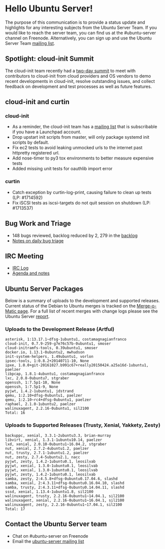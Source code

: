 # Hello Ubuntu Server!
The purpose of this communication is to provide a status update and highlights for any interesting subjects from the Ubuntu Server Team. If you would like to reach the server team, you can find us at the #ubuntu-server channel on Freenode. Alternatively, you can sign up and use the Ubuntu Server Team [mailing list](https://lists.ubuntu.com/mailman/listinfo/ubuntu-server).

## Spotlight: cloud-init Summit
The cloud-init team recently had a [two-day summit](https://insights.ubuntu.com/2017/08/31/cloud-init-summit-in-seattle-washington/) to meet with contributors to cloud-init from cloud providers and OS vendors to demo recent developments in cloud-init, resolve outstanding issues, and collect feedback on development and test processes as well as future features.

## cloud-init and curtin
### cloud-init
- As a reminder, the cloud-init team has a [mailing list](https://launchpad.net/~cloud-init) that is subscribable if you have a Launchpad account.
- Drop upstart init scripts from master, will only package systemd init scripts by default.
- Fix ec2 tests to avoid leaking unmocked urls to the internet past httpretty registered url.
- Add nose-timer to py3 tox environments to better measure expensive tests
- Added missing unit tests for oauthlib import error

### curtin
- Catch exception by curtin-log-print, causing failure to clean up tests (LP: #1714592)
- Fix iSCSI tests as iscsi-targets do not quit session on shutdown (LP: #1713537)

## Bug Work and Triage
- 148 bugs reviewed, backlog reduced by 2, 279 in the [backlog](https://bugs.launchpad.net/~ubuntu-server/+subscribedbugs)
- [Notes on daily bug triage](https://wiki.ubuntu.com/ServerTeam/KnowledgeBase#Bug_Triage)

## IRC Meeting
- [IRC Log](https://ubottu.com/meetingology/logs/ubuntu-meeting/2017/ubuntu-meeting.2017-09-05-16.05.html)
- [Agenda and notes](https://wiki.ubuntu.com/ServerTeam/Meeting)

## Ubuntu Server Packages
Below is a summary of uploads to the development and supported releases. Current status of the Debian to Ubuntu merges is tracked on the [Merge-o-Matic page](https://merges.ubuntu.com/main.html). For a full list of recent merges with change logs please see the Ubuntu Server [report](http://reqorts.qa.ubuntu.com/reports/ubuntu-server/merges.html).

### Uploads to the Development Release (Artful)
```
asterisk, 1:13.17.1~dfsg-1ubuntu1, costamagnagianfranco
cloud-init, 0.7.9-259-g7e76c57b-0ubuntu1, smoser
cloud-initramfs-tools, 0.39ubuntu1, smoser
docker.io, 1.13.1-0ubuntu2, mwhudson
init-system-helpers, 1.49ubuntu1, vorlon
ipsec-tools, 1:0.8.2+20140711-10, None
ipxe, 1.0.0+git-20161027.b991c67+really20150424.a25a16d-1ubuntu1, paelzer
libpcap, 1.8.1-4ubuntu1, costamagnagianfranco
lxc, 2.0.8-0ubuntu7, stgraber
openssh, 1:7.5p1-10, None
openssh, 1:7.5p1-9, None
pyjwt, 1.4.2-1ubuntu1, jdstrand
qemu, 1:2.10+dfsg-0ubuntu1, paelzer
qemu, 1:2.10~rc4+dfsg-0ubuntu1, paelzer
raphael, 2.1.0-1ubuntu2, paelzer
walinuxagent, 2.2.16-0ubuntu1, sil2100
Total: 16
```

### Uploads to Supported Releases (Trusty, Xenial, Yakkety, Zesty)
```
backuppc, xenial, 3.3.1-2ubuntu3.3, brian-murray
libvirt, xenial, 1.3.1-1ubuntu10.14, paelzer
lxd, xenial, 2.0.10-0ubuntu1~16.04.2, stgraber
nut, xenial, 2.7.2-4ubuntu1.2, paelzer
nut, trusty, 2.7.1-1ubuntu1.2, paelzer
nut, zesty, 2.7.4-5ubuntu2.1, nacc
pyjwt, zesty, 1.4.2-1ubuntu0.1, leosilvab
pyjwt, xenial, 1.3.0-1ubuntu0.1, leosilvab
pyjwt, xenial, 1.3.0-1ubuntu0.1, leosilvab
pyjwt, zesty, 1.4.2-1ubuntu0.1, leosilvab
samba, zesty, 2:4.5.8+dfsg-0ubuntu0.17.04.6, slashd
samba, xenial, 2:4.3.11+dfsg-0ubuntu0.16.04.10, slashd
samba, trusty, 2:4.3.11+dfsg-0ubuntu0.14.04.11, slashd
sssd, xenial, 1.13.4-1ubuntu1.8, sil2100
walinuxagent, trusty, 2.2.16-0ubuntu1~14.04.1, sil2100
walinuxagent, xenial, 2.2.16-0ubuntu1~16.04.1, sil2100
walinuxagent, zesty, 2.2.16-0ubuntu1~17.04.1, sil2100
Total: 17
```

## Contact the Ubuntu Server team
* Chat on #ubuntu-server on Freenode
* Email the [ubuntu-server mailing list](https://lists.ubuntu.com/mailman/listinfo/ubuntu-server)
